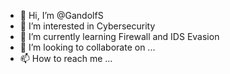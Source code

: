 - 👋 Hi, I’m @GandolfS
- 👀 I’m interested in Cybersecurity 
- 🌱 I’m currently learning Firewall and IDS Evasion 
- 💞️ I’m looking to collaborate on ...
- 📫 How to reach me ...

<!---
GandolfS/GandolfS is a ✨ special ✨ repository because its `README.md` (this file) appears on your GitHub profile.
You can click the Preview link to take a look at your changes.
--->
